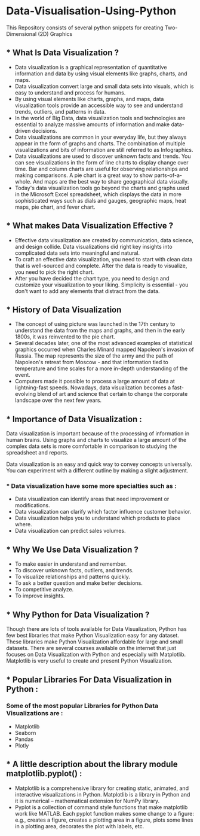 # Data-Visualisation-Using-Python
This Repository consists of several python snippets for creating Two-Dimensional (2D)  Graphics 
## * What Is Data Visualization ?
- Data visualization is a graphical representation of quantitative information and data by using visual elements like graphs, charts, and maps.
- Data visualization convert large and small data sets into visuals, which is easy to understand and process for humans.
- By using visual elements like charts, graphs, and maps, data visualization tools provide an accessible way to see and understand trends, outliers, and patterns in data.
- In the world of Big Data, data visualization tools and technologies are essential to analyze massive amounts of information and make data-driven decisions.
- Data visualizations are common in your everyday life, but they always appear in the form of graphs and charts. The combination of multiple visualizations and bits of information are still referred to as Infographics.
- Data visualizations are used to discover unknown facts and trends. You can see visualizations in the form of line charts to display change over time. Bar and column charts are useful for observing relationships and making comparisons. A pie chart is a great way to show parts-of-a-whole. And maps are the best way to share geographical data visually.
- Today's data visualization tools go beyond the charts and graphs used in the Microsoft Excel spreadsheet, which displays the data in more sophisticated ways such as dials and gauges, geographic maps, heat maps, pie chart, and fever chart.
## * What makes Data Visualization Effective ?
- Effective data visualization are created by communication, data science, and design collide. Data visualizations did right key insights into complicated data sets into meaningful and natural.
- To craft an effective data visualization, you need to start with clean data that is well-sourced and complete. After the data is ready to visualize, you need to pick the right chart.
- After you have decided the chart type, you need to design and customize your visualization to your liking. Simplicity is essential - you don't want to add any elements that distract from the data.
## * History of Data Visualization
- The concept of using picture was launched in the 17th century to understand the data from the maps and graphs, and then in the early 1800s, it was reinvented to the pie chart.
- Several decades later, one of the most advanced examples of statistical graphics occurred when Charles Minard mapped Napoleon's invasion of Russia. The map represents the size of the army and the path of Napoleon's retreat from Moscow - and that information tied to temperature and time scales for a more in-depth understanding of the event.
- Computers made it possible to process a large amount of data at lightning-fast speeds. Nowadays, data visualization becomes a fast-evolving blend of art and science that certain to change the corporate landscape over the next few years.
## * Importance of Data Visualization :
Data visualization is important because of the processing of information in human brains. Using graphs and charts to visualize a large amount of the complex data sets is more comfortable in comparison to studying the spreadsheet and reports.

Data visualization is an easy and quick way to convey concepts universally. You can experiment with a different outline by making a slight adjustment.
### * Data visualization have some more specialties such as :
- Data visualization can identify areas that need improvement or modifications.
- Data visualization can clarify which factor influence customer behavior.
- Data visualization helps you to understand which products to place where.
- Data visualization can predict sales volumes.
## * Why We Use Data Visualization ?
- To make easier in understand and remember.
- To discover unknown facts, outliers, and trends.
- To visualize relationships and patterns quickly.
- To ask a better question and make better decisions.
- To competitive analyze.
- To improve insights.
## * Why Python for Data Visualization ?
Though there are lots of tools available for Data Visualization, Python has few best libraries that make Python Visualization easy for any dataset. These libraries make Python Visualization affordable for large and small datasets.  There are several courses available on the internet that just focuses on Data Visualization with Python and especially with Matplotlib. Matplotlib is very useful to create and present Python Visualization.
## * Popular Libraries For Data Visualization in Python :
### Some of the most popular Libraries for Python Data Visualizations are :
- Matplotlib
- Seaborn
- Pandas
- Plotly
## * A little description about the library module matplotlib.pyplot() :
- Matplotlib is a comprehensive library for creating static, animated, and interactive visualizations in Python.
  Matplotlib is a library in Python and it is numerical – mathematical extension for NumPy library.
- Pyplot is a collection of command style functions that make matplotlib work like MATLAB. Each pyplot function makes some change to a figure: e.g., creates a figure, creates a plotting area in a figure, plots some lines in a plotting area, decorates the plot with labels, etc.
